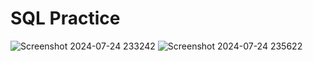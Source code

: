 # SQL Practice 

![Screenshot 2024-07-24 233242](https://github.com/user-attachments/assets/cf3af54e-6eda-492e-a092-d03041de7ed5)
![Screenshot 2024-07-24 235622](https://github.com/user-attachments/assets/8a9d72e0-7f3d-49d0-a726-9c7d6081f327)

